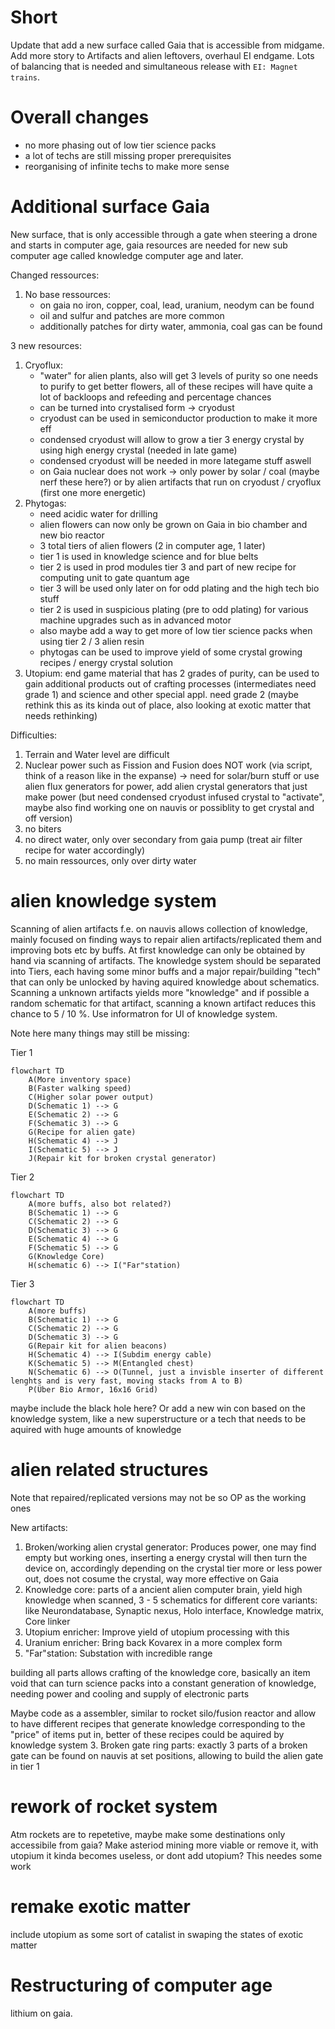 # Short

Update that add a new surface called Gaia that is accessible from midgame. Add more story to Artifacts and alien leftovers, overhaul EI endgame. Lots of balancing that is needed and simultaneous release with `EI: Magnet trains`.

# Overall changes

- no more phasing out of low tier science packs
- a lot of techs are still missing proper prerequisites
- reorganising of infinite techs to make more sense

# Additional surface Gaia

New surface, that is only accessible through a gate when steering a drone
and starts in computer age, gaia resources are needed for new sub computer age called knowledge computer age and later.

Changed ressources:

1. No base ressources:
   - on gaia no iron, copper, coal, lead, uranium, neodym can be found
   - oil and sulfur and patches are more common
   - additionally patches for dirty water, ammonia, coal gas can be found

3 new resources:

1. Cryoflux:
   - "water" for alien plants, also will get 3 levels of purity so one needs to purify to get better flowers, all of these recipes will have quite a lot of backloops and refeeding and percentage chances
   - can be turned into crystalised form -> cryodust
   - cryodust can be used in semiconductor production to make it more eff
   - condensed cryodust will allow to grow a tier 3 energy crystal by using high energy crystal (needed in late game)
   - condensed cryodust will be needed in more lategame stuff aswell
   - on Gaia nuclear does not work -> only power by solar / coal (maybe nerf these here?) or by alien artifacts that run on cryodust / cryoflux (first one more energetic)
2. Phytogas:
   - need acidic water for drilling
   - alien flowers can now only be grown on Gaia in bio chamber and new bio reactor
   - 3 total tiers of alien flowers (2 in computer age, 1 later)
   - tier 1 is used in knowledge science and for blue belts
   - tier 2 is used in prod modules tier 3 and part of new recipe for computing unit to gate quantum age
   - tier 3 will be used only later on for odd plating and the high tech bio stuff
   - tier 2 is used in suspicious plating (pre to odd plating) for various machine upgrades such as in advanced motor
   - also maybe add a way to get more of low tier science packs when using tier 2 / 3 alien resin
   - phytogas can be used to improve yield of some crystal growing recipes / energy crystal solution
3. Utopium: end game material that has 2 grades of purity, can be used to gain additional products out of crafting processes (intermediates need grade 1) and science and other special appl. need grade 2 (maybe rethink this as its kinda out of place, also looking at exotic matter that needs rethinking)

Difficulties:

1. Terrain and Water level are difficult
2. Nuclear power such as Fission and Fusion does NOT work (via script, think of a reason like in the expanse) -> need for solar/burn stuff or use alien flux generators for power, add alien crystal generators that just make power (but need condensed cryodust infused crystal to "activate", maybe also find working one on nauvis or possiblity to get crystal and off version)
3. no biters
4. no direct water, only over secondary from gaia pump (treat air filter recipe for water accordingly)
5. no main ressources, only over dirty water

# alien knowledge system

Scanning of alien artifacts f.e. on nauvis allows collection of knowledge, mainly focused on finding ways to repair alien artifacts/replicated them and improving bots etc by buffs.
At first knowledge can only be obtained by hand via scanning of artifacts. The knowledge system should be separated into Tiers, each having some minor buffs and a major repair/building "tech" that can only be unlocked by having aquired knowledge about schematics.
Scanning a unknown artifacts yields more "knowledge" and if possible a random schematic for that artifact, scanning a known artifact reduces this chance to 5 / 10 %. Use informatron for UI of knowledge system.

Note here many things may still be missing:

Tier 1

```mermaid
flowchart TD
    A(More inventory space)
    B(Faster walking speed)
    C(Higher solar power output)
    D(Schematic 1) --> G
    E(Schematic 2) --> G
    F(Schematic 3) --> G
    G(Recipe for alien gate)
    H(Schematic 4) --> J
    I(Schematic 5) --> J
    J(Repair kit for broken crystal generator)
```

Tier 2

```mermaid
flowchart TD
    A(more buffs, also bot related?)
    B(Schematic 1) --> G
    C(Schematic 2) --> G
    D(Schematic 3) --> G
    E(Schematic 4) --> G
    F(Schematic 5) --> G
    G(Knowledge Core)
    H(schematic 6) --> I("Far"station)
```

Tier 3

```mermaid
flowchart TD
    A(more buffs)
    B(Schematic 1) --> G
    C(Schematic 2) --> G
    D(Schematic 3) --> G
    G(Repair kit for alien beacons)
    H(Schematic 4) --> I(Subdim energy cable)
    K(Schematic 5) --> M(Entangled chest)
    N(Schematic 6) --> O(Tunnel, just a invisble inserter of different lenghts and is very fast, moving stacks from A to B)
    P(Über Bio Armor, 16x16 Grid)
```

maybe include the black hole here? Or add a new win con based on the knowledge system,
like a new superstructure or a tech that needs to be aquired with huge amounts of knowledge

# alien related structures

Note that repaired/replicated versions may not be so OP as the working ones

New artifacts:

1. Broken/working alien crystal generator: Produces power, one may find empty but working ones, inserting a energy crystal will then turn the device on, accordingly depending on the crystal tier more or less power out, does not cosume the crystal, way more effective on Gaia
2. Knowledge core: parts of a ancient alien computer brain, yield high knowledge when scanned, 3 - 5 schematics for different core variants: like Neurondatabase, Synaptic nexus, Holo interface, Knowledge matrix, Core linker
3. Utopium enricher: Improve yield of utopium processing with this
4. Uranium enricher: Bring back Kovarex in a more complex form
5. "Far"station: Substation with incredible range

building all parts allows crafting of the knowledge core, basically an item void that can turn science packs into a constant generation of knowledge, needing power and cooling and supply of electronic parts

Maybe code as a assembler, similar to rocket silo/fusion reactor and allow to have different recipes that generate knowledge corresponding to the "price" of items put in, better of these recipes could be aquired by knowledge system 3. Broken gate ring parts: exactly 3 parts of a broken gate can be found on nauvis at set positions, allowing to build the alien gate in tier 1

# rework of rocket system

Atm rockets are to repetetive, maybe make some destinations only accessibile from gaia?
Make asteriod mining more viable or remove it, with utopium it kinda becomes useless, or dont add utopium? This needes some work

# remake exotic matter

include utopium as some sort of catalist in swaping the states of exotic matter

# Restructuring of computer age

lithium on gaia.
